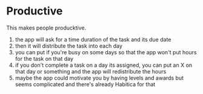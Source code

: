 # Productive
This makes people producktive. 

1. the app will ask for a time duration of the task and its due date
2. then it will distribute the task into each day 
3. you can put if you're busy on some days so that the app won't put hours for the task on that day
4. if you don't complete a task on a day its assigned, you can put an X on that day or something and the app will redistribute the hours
5. maybe the app could motivate you by having levels and awards but seems complicated and there's already Habitica for that

